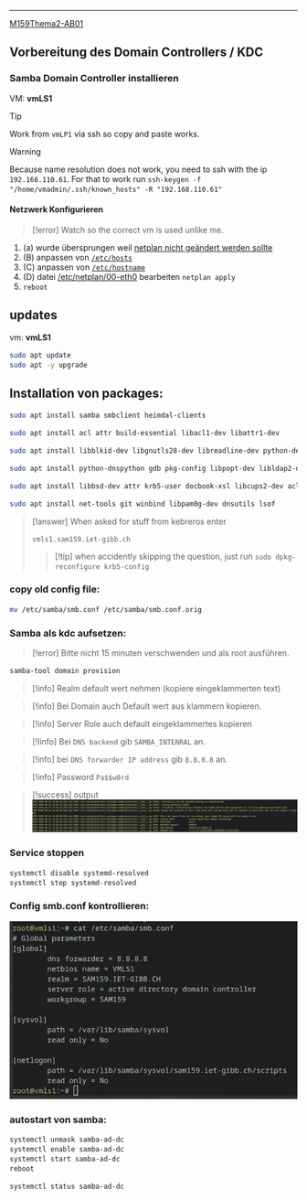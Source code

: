 ***
[M159Thema2-AB01](elis/lb2/kw37/M159Thema2-AB01.pdf)
## Vorbereitung des Domain Controllers / KDC

### Samba Domain Controller installieren

VM: **vmLS1**

>[!tip] 
>Work from `vmLP1` via ssh so copy and paste works.

>[!warning]
>Because name resolution does not work, you need to ssh with the ip `192.168.110.61`.
>For that to work run `ssh-keygen -f "/home/vmadmin/.ssh/known_hosts" -R "192.168.110.61"`
#### Netzwerk Konfigurieren

>[!error] Watch so the correct vm is used unlike me.

1. (a) wurde übersprungen weil [netplan nicht geändert werden sollte](vm%20warning#^4cc64a)
2. (B) anpassen von [`/etc/hosts`](hosts)
3. (C) anpassen von [`/etc/hostname`](hostname)
4. (D) datei [/etc/netplan/00-eth0](00-eth0.yaml) bearbeiten
   `netplan apply`
5. `reboot`


## updates
vm: **vmLS1**

```bash
sudo apt update
sudo apt -y upgrade
```

## Installation von packages:

```bash
sudo apt install samba smbclient heimdal-clients
```

```bash
sudo apt install acl attr build-essential libacl1-dev libattr1-dev
```

```bash
sudo apt install libblkid-dev libgnutls28-dev libreadline-dev python-dev
```

```bash
sudo apt install python-dnspython gdb pkg-config libpopt-dev libldap2-dev
```

```bash
sudo apt install libbsd-dev attr krb5-user docbook-xsl libcups2-dev acl ntp ntpdate
```

```bash
sudo apt install net-tools git winbind libpam0g-dev dnsutils lsof
```


>[!answer] When asked for stuff from kebreros enter
>```
>vmls1.sam159.iet-gibb.ch
>```
>>[!tip] when accidently skipping the question, just run `sudo dpkg-reconfigure krb5-config
`


### copy old config file:

```bash
mv /etc/samba/smb.conf /etc/samba/smb.conf.orig
```


### Samba als kdc aufsetzen:

>[!error] Bitte nicht 15 minuten verschwenden und als root ausführen.

```bash
samba-tool domain provision
```

>[!info] Realm default wert nehmen (kopiere eingeklammerten text)

>[!info] Bei Domain auch Default wert aus klammern kopieren.

>[!info] Server Role auch default eingeklammertes kopieren

>[!Iinfo]
>Bei `DNS backend` gib `SAMBA_INTENRAL` an.

>[!info] bei `DNS forwarder IP address` gib `8.8.8.8` an.

>[!info] Password
>`Pa$$w0rd`


>[!success] output
>![](Pasted%20image%2020230913120720.png)


### Service stoppen

```bash
systemctl disable systemd-resolved
systemctl stop systemd-resolved
```

### Config smb.conf kontrollieren:

![](Pasted%20image%2020230913120902.png)

### autostart von samba:

```bash
systemctl unmask samba-ad-dc 
systemctl enable samba-ad-dc
systemctl start samba-ad-dc
reboot
```

```bash
systemctl status samba-ad-dc
```

